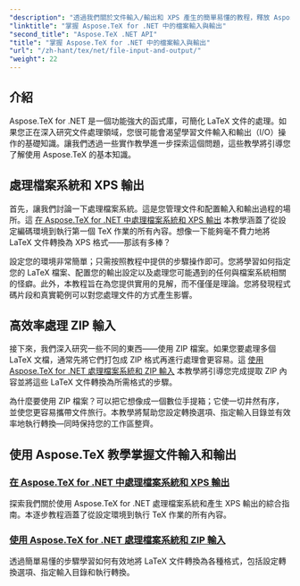 ```yaml
---
"description": "透過我們關於文件輸入/輸出和 XPS 產生的簡單易懂的教程，釋放 Aspose.TeX for .NET 的強大功能，實現無縫文件處理。"
"linktitle": "掌握 Aspose.TeX for .NET 中的檔案輸入與輸出"
"second_title": "Aspose.TeX .NET API"
"title": "掌握 Aspose.TeX for .NET 中的檔案輸入與輸出"
"url": "/zh-hant/tex/net/file-input-and-output/"
"weight": 22
---
```


## 介紹

Aspose.TeX for .NET 是一個功能強大的函式庫，可簡化 LaTeX 文件的處理。如果您正在深入研究文件處理領域，您很可能會渴望學習文件輸入和輸出（I/O）操作的基礎知識。讓我們透過一些實作教學進一步探索這個問題，這些教學將引導您了解使用 Aspose.TeX 的基本知識。

## 處理檔案系統和 XPS 輸出

首先，讓我們討論一下處理檔案系統。這是您管理文件和配置輸入和輸出過程的場所。這 [在 Aspose.TeX for .NET 中處理檔案系統和 XPS 輸出](./handle-filesystem-and-xps-output/) 本教學涵蓋了從設定編碼環境到執行第一個 TeX 作業的所有內容。想像一下能夠毫不費力地將 LaTeX 文件轉換為 XPS 格式——那該有多棒？ 

設定您的環境非常簡單；只需按照教程中提供的步驟操作即可。您將學習如何指定您的 LaTeX 檔案、配置您的輸出設定以及處理您可能遇到的任何與檔案系統相關的怪癖。此外，本教程旨在為您提供實用的見解，而不僅僅是理論。您將發現程式碼片段和真實範例可以對您處理文件的方式產生影響。

## 高效率處理 ZIP 輸入

接下來，我們深入研究一些不同的東西——使用 ZIP 檔案。如果您要處理多個 LaTeX 文檔，通常先將它們打包成 ZIP 格式再進行處理會更容易。這 [使用 Aspose.TeX for .NET 處理檔案系統和 ZIP 輸入](./handle-filesystem-and-zip-inputs/) 本教學將引導您完成提取 ZIP 內容並將這些 LaTeX 文件轉換為所需格式的步驟。

為什麼要使用 ZIP 檔案？可以把它想像成一個數位手提箱；它使一切井然有序，並使您更容易攜帶文件旅行。本教學將幫助您設定轉換選項、指定輸入目錄並有效率地執行轉換—同時保持您的工作區整齊。 

## 使用 Aspose.TeX 教學掌握文件輸入和輸出
### [在 Aspose.TeX for .NET 中處理檔案系統和 XPS 輸出](./handle-filesystem-and-xps-output/)
探索我們關於使用 Aspose.TeX for .NET 處理檔案系統和產生 XPS 輸出的綜合指南。本逐步教程涵蓋了從設定環境到執行 TeX 作業的所有內容。
### [使用 Aspose.TeX for .NET 處理檔案系統和 ZIP 輸入](./handle-filesystem-and-zip-inputs/)
透過簡單易懂的步驟學習如何有效地將 LaTeX 文件轉換為各種格式，包括設定轉換選項、指定輸入目錄和執行轉換。
